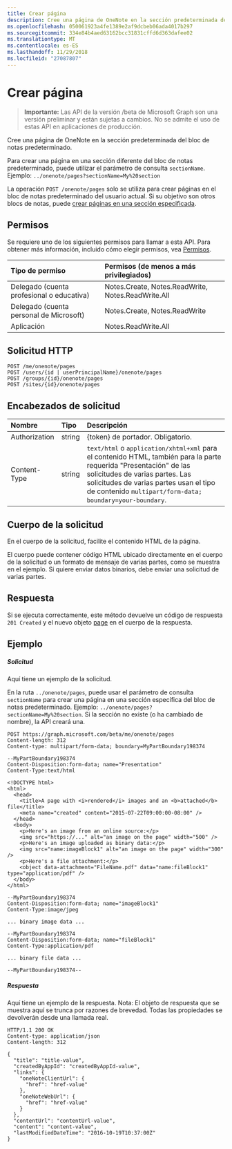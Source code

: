 ```yaml
---
title: Crear página
description: Cree una página de OneNote en la sección predeterminada del bloc de notas predeterminado.
ms.openlocfilehash: 050061923a4fe1389e2af9dcbeb06ada4017b297
ms.sourcegitcommit: 334e84b4aed63162bcc31831cffd6d363dafee02
ms.translationtype: MT
ms.contentlocale: es-ES
ms.lasthandoff: 11/29/2018
ms.locfileid: "27087807"
---
```

# <a name="create-page"></a>Crear página

> **Importante:** Las API de la versión /beta de Microsoft Graph son una versión preliminar y están sujetas a cambios. No se admite el uso de estas API en aplicaciones de producción.

Cree una página de OneNote en la sección predeterminada del bloc de notas predeterminado.

Para crear una página en una sección diferente del bloc de notas predeterminado, puede utilizar el parámetro de consulta `sectionName`.  Ejemplo: `../onenote/pages?sectionName=My%20section`

La operación `POST /onenote/pages` solo se utiliza para crear páginas en el bloc de notas predeterminado del usuario actual. Si su objetivo son otros blocs de notas, puede [crear páginas en una sección especificada](../api/section-post-pages.md).           
## <a name="permissions"></a>Permisos
Se requiere uno de los siguientes permisos para llamar a esta API. Para obtener más información, incluido cómo elegir permisos, vea [Permisos](/graph/permissions-reference).

|Tipo de permiso      | Permisos (de menos a más privilegiados)              |
|:--------------------|:---------------------------------------------------------|
|Delegado (cuenta profesional o educativa) | Notes.Create, Notes.ReadWrite, Notes.ReadWrite.All    |
|Delegado (cuenta personal de Microsoft) | Notes.Create, Notes.ReadWrite    |
|Aplicación | Notes.ReadWrite.All |

## <a name="http-request"></a>Solicitud HTTP
<!-- { "blockType": "ignored" } -->

```http
POST /me/onenote/pages
POST /users/{id | userPrincipalName}/onenote/pages
POST /groups/{id}/onenote/pages
POST /sites/{id}/onenote/pages
```

## <a name="request-headers"></a>Encabezados de solicitud  
| Nombre       | Tipo | Descripción|
|:---------------|:--------|:----------|
| Authorization  | string  | {token} de portador. Obligatorio. |
| Content-Type | string | `text/html` o `application/xhtml+xml` para el contenido HTML, también para la parte requerida "Presentación" de las solicitudes de varias partes. Las solicitudes de varias partes usan el tipo de contenido `multipart/form-data; boundary=your-boundary`. |

## <a name="request-body"></a>Cuerpo de la solicitud
En el cuerpo de la solicitud, facilite el contenido HTML de la página.

El cuerpo puede contener código HTML ubicado directamente en el cuerpo de la solicitud o un formato de mensaje de varias partes, como se muestra en el ejemplo. Si quiere enviar datos binarios, debe enviar una solicitud de varias partes.

## <a name="response"></a>Respuesta

Si se ejecuta correctamente, este método devuelve un código de respuesta `201 Created` y el nuevo objeto [page](../resources/page.md) en el cuerpo de la respuesta.

## <a name="example"></a>Ejemplo
##### <a name="request"></a>Solicitud
Aquí tiene un ejemplo de la solicitud.

En la ruta `../onenote/pages`, puede usar el parámetro de consulta `sectionName` para crear una página en una sección específica del bloc de notas predeterminado. Ejemplo: `../onenote/pages?sectionName=My%20section`. Si la sección no existe (o ha cambiado de nombre), la API creará una.

<!-- { "blockType": "ignored" } -->
```http
POST https://graph.microsoft.com/beta/me/onenote/pages
Content-length: 312
Content-type: multipart/form-data; boundary=MyPartBoundary198374

--MyPartBoundary198374
Content-Disposition:form-data; name="Presentation"
Content-Type:text/html

<!DOCTYPE html>
<html>
  <head>
    <title>A page with <i>rendered</i> images and an <b>attached</b> file</title>
    <meta name="created" content="2015-07-22T09:00:00-08:00" />
  </head>
  <body>
    <p>Here's an image from an online source:</p>
    <img src="https://..." alt="an image on the page" width="500" />
    <p>Here's an image uploaded as binary data:</p>
    <img src="name:imageBlock1" alt="an image on the page" width="300" />
    <p>Here's a file attachment:</p>
    <object data-attachment="FileName.pdf" data="name:fileBlock1" type="application/pdf" />
  </body>
</html>

--MyPartBoundary198374
Content-Disposition:form-data; name="imageBlock1"
Content-Type:image/jpeg

... binary image data ...

--MyPartBoundary198374
Content-Disposition:form-data; name="fileBlock1"
Content-Type:application/pdf

... binary file data ...

--MyPartBoundary198374--
```
##### <a name="response"></a>Respuesta
Aquí tiene un ejemplo de la respuesta. Nota: El objeto de respuesta que se muestra aquí se trunca por razones de brevedad. Todas las propiedades se devolverán desde una llamada real.
<!-- { "blockType": "ignored" } -->
```http
HTTP/1.1 200 OK
Content-type: application/json
Content-length: 312

{
  "title": "title-value",
  "createdByAppId": "createdByAppId-value",
  "links": {
    "oneNoteClientUrl": {
      "href": "href-value"
    },
    "oneNoteWebUrl": {
      "href": "href-value"
    }
  },
  "contentUrl": "contentUrl-value",
  "content": "content-value",
  "lastModifiedDateTime": "2016-10-19T10:37:00Z"
}
```

<!-- uuid: 8fcb5dbc-d5aa-4681-8e31-b001d5168d79
2015-10-25 14:57:30 UTC -->
<!-- {
  "type": "#page.annotation",
  "description": "Create Page",
  "keywords": "",
  "section": "documentation",
  "tocPath": ""
}-->